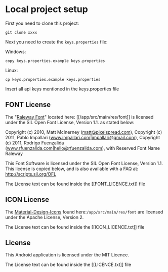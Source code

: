 # Local project setup

First you need to clone this project:

```shell
git clone xxxx
```

Next you need to create the `keys.properties` file:

Windows: 
```shell
copy keys.properties.example keys.properties
```

Linux:
```shell
cp keys.properties.example keys.properties
```

Insert all api keys mentioned in the keys.properties file


## FONT License

The "[Raleway Font](https://github.com/impallari/Raleway)" located here: 
[[/app/src/main/res/font]] is licensed under the SIL Open Font License, Version 1.1. as stated below:

Copyright (c) 2010, Matt McInerney (matt@pixelspread.com),
Copyright (c) 2011, Pablo Impallari (www.impallari.com|impallari@gmail.com),
Copyright (c) 2011, Rodrigo Fuenzalida (www.rfuenzalida.com|hello@rfuenzalida.com), with Reserved Font Name Raleway

This Font Software is licensed under the SIL Open Font License, Version 1.1.
This license is copied below, and is also available with a FAQ at:
http://scripts.sil.org/OFL


The License text can be found inside the [[FONT_LICENCE.txt]] file

## ICON License

The [Material-Design-Icons](https://github.com/google/material-design-icons) 
found here:`/app/src/main/res/font` are licensed under the Apache License, Version 2.

The License text can be found inside the [[ICON_LICENCE.txt]] file

## License

This Android application is licensed under the MIT Licence.

The License text can be found inside the [[LICENCE.txt]] file


